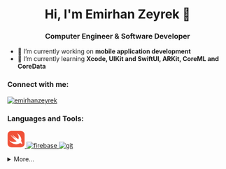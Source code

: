 <h1 align="center">Hi, I'm Emirhan Zeyrek 👋</h1>
<h3 align="center">Computer Engineer & Software Developer</h3>

- 🔭 I’m currently working on **mobile application development**
- 🌱 I’m currently learning **Xcode, UIKit and SwiftUI, ARKit, CoreML and CoreData**

<h3 align="left">Connect with me:</h3>
<p align="left">
<a href="https://www.linkedin.com/in/emirhanzeyrek" target="blank"><img align="center" src="https://raw.githubusercontent.com/rahuldkjain/github-profile-readme-generator/master/src/images/icons/Social/linked-in-alt.svg" alt="emirhanzeyrek" height="30" width="40" /></a>
</p>

<h3 align="left">Languages and Tools:</h3>
<p align="left"> <a href="https://developer.apple.com/swift/" target="_blank" rel="noreferrer"> <img src="https://raw.githubusercontent.com/devicons/devicon/master/icons/swift/swift-original.svg" alt="swift" width="40" height="40"/> </a> <a href="https://firebase.google.com/" target="_blank" rel="noreferrer"> <img src="https://www.vectorlogo.zone/logos/firebase/firebase-icon.svg" alt="firebase" width="40" height="40"/> </a> <a href="https://git-scm.com/" target="_blank" rel="noreferrer"> <img src="https://www.vectorlogo.zone/logos/git-scm/git-scm-icon.svg" alt="git" width="40" height="40"/> </a> </p>

<details>
  <summary>More...</summary>
  <img src="https://github-readme-stats.vercel.app/api?username=emirhanzeyrek&hide_title=false&hide_rank=false&show_icons=true&include_all_commits=true&count_private=true&disable_animations=false&theme=slateorange&locale=en&hide_border=false" height="150" alt="GithubStats"/>
  <img src="https://github-readme-stats.vercel.app/api/top-langs?username=emirhanzeyrek&locale=en&hide_title=false&layout=compact&card_width=400&langs_count=15&theme=slateorange&hide_border=false" height="150" alt="MostUsedLanguages"/>
</details>
